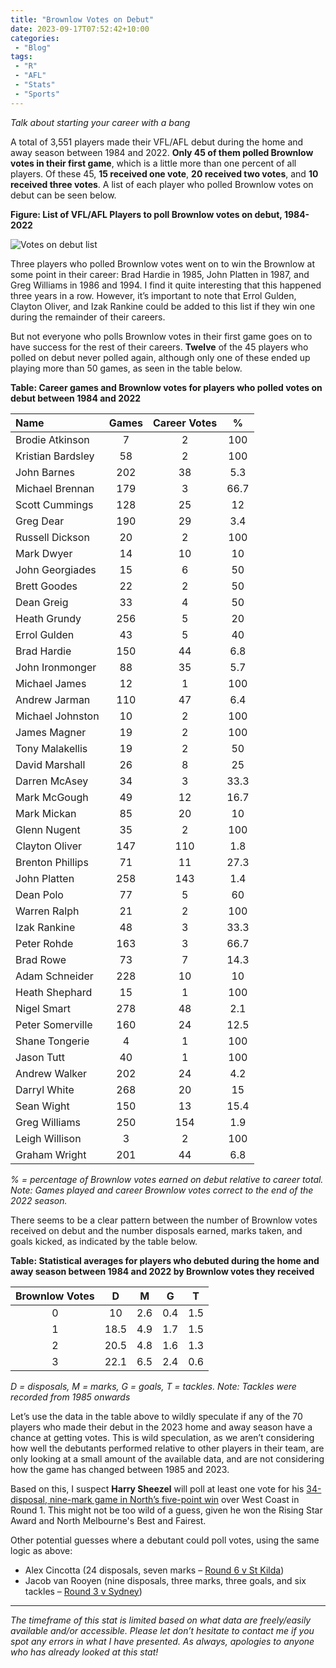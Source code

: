 ```yaml
---
title: "Brownlow Votes on Debut"
date: 2023-09-17T07:52:42+10:00
categories:
 - "Blog"
tags:
 - "R"
 - "AFL" 
 - "Stats"
 - "Sports"
---
```


*Talk about starting your career with a bang*

<!--more-->

A total of 3,551 players made their VFL/AFL debut during the home and away season between 1984 and 2022. **Only 45 of them polled Brownlow votes in their first game**, which is a little more than one percent of all players. Of these 45, **15 received one vote**, **20 received two votes**, and **10 received three votes**. A list of each player who polled Brownlow votes on debut can be seen below.

**Figure: List of VFL/AFL Players to poll Brownlow votes on debut, 1984-2022**

![Votes on debut list](/files/content/posts/brownlow-votes-on-debut/votes-on-debut-list.png)

Three players who polled Brownlow votes went on to win the Brownlow at some point in their career: Brad Hardie in 1985, John Platten in 1987, and Greg Williams in 1986 and 1994. I find it quite interesting that this happened three years in a row. However, it’s important to note that Errol Gulden, Clayton Oliver, and Izak Rankine could be added to this list if they win one during the remainder of their careers.

But not everyone who polls Brownlow votes in their first game goes on to have success for the rest of their careers. **Twelve** of the 45 players who polled on debut never polled again, although only one of these ended up playing more than 50 games, as seen in the table below.

**Table: Career games and Brownlow votes for players who polled votes on debut between 1984 and 2022**

<center>

| Name              | Games | Career Votes | %    |
| :---------------- | :---: | :----------: | :--: |
| Brodie Atkinson   | 7     | 2            | 100  |
| Kristian Bardsley | 58    | 2            | 100  |
| John Barnes       | 202   | 38           | 5.3  |
| Michael Brennan   | 179   | 3            | 66.7 |
| Scott Cummings    | 128   | 25           | 12   |
| Greg Dear         | 190   | 29           | 3.4  |
| Russell Dickson   | 20    | 2            | 100  |
| Mark Dwyer        | 14    | 10           | 10   |
| John Georgiades   | 15    | 6	           | 50   |
| Brett Goodes      | 22    | 2            | 50   |
| Dean Greig        | 33    | 4            | 50   |
| Heath Grundy	    | 256   | 5            | 20   |
| Errol Gulden      | 43    | 5            | 40   |
| Brad Hardie       | 150   | 44           | 6.8  |
| John Ironmonger   | 88    | 35           | 5.7  |
| Michael James     | 12    | 1            | 100  |
| Andrew Jarman     | 110   | 47           | 6.4  |
| Michael Johnston  | 10    | 2            | 100  |
| James Magner      | 19    | 2            | 100  |
| Tony Malakellis   | 19    | 2            | 50   |
| David Marshall    | 26    | 8            | 25   |
| Darren McAsey     | 34    | 3            | 33.3 |
| Mark McGough      | 49    | 12           | 16.7 |
| Mark Mickan       | 85    | 20           | 10   |
| Glenn Nugent      | 35    | 2            | 100  |
| Clayton Oliver    | 147   | 110          | 1.8  |
| Brenton Phillips  | 71    | 11           | 27.3 |
| John Platten      | 258   | 143          | 1.4  |
| Dean Polo         | 77    | 5            | 60   |
| Warren Ralph      | 21    | 2            | 100  |
| Izak Rankine      | 48    | 3            | 33.3 |
| Peter Rohde       | 163   | 3            | 66.7 |
| Brad Rowe         | 73    | 7            | 14.3 |
| Adam Schneider    | 228   | 10           | 10   |
| Heath Shephard    | 15    | 1            | 100  |
| Nigel Smart       | 278   | 48           | 2.1  |
| Peter Somerville  | 160   | 24           | 12.5 |
| Shane Tongerie    | 4     | 1            | 100  |
| Jason Tutt        | 40    | 1            | 100  |
| Andrew Walker     | 202   | 24           | 4.2  |
| Darryl White      | 268   | 20           | 15   |
| Sean Wight        | 150   | 13           | 15.4 |
| Greg Williams     | 250   | 154          | 1.9  |
| Leigh Willison    | 3     | 2            | 100  |
| Graham Wright     | 201   | 44           | 6.8  |

</center>

*% = percentage of Brownlow votes earned on debut relative to career total. Note: Games played and career Brownlow votes correct to the end of the 2022 season.*

There seems to be a clear pattern between the number of Brownlow votes received on debut and the number disposals earned, marks taken, and goals kicked, as indicated by the table below. 

**Table: Statistical averages for players who debuted during the home and away season between 1984 and 2022 by Brownlow votes they received**

<center>

| Brownlow Votes | D    | M   | G   | T   |
| :------------: | :--: | :-: | :-: | :-: |
| 0	             | 10	| 2.6 |	0.4	| 1.5 |
| 1              | 18.5	| 4.9 |	1.7	| 1.5 |
| 2              | 20.5	| 4.8 |	1.6	| 1.3 |
| 3              | 22.1 | 6.5 |	2.4	| 0.6 |

</center>

*D = disposals, M = marks, G = goals, T = tackles. Note: Tackles were recorded from 1985 onwards*

Let’s use the data in the table above to wildly speculate if any of the 70 players who made their debut in the 2023 home and away season have a chance at getting votes. This is wild speculation, as we aren’t considering how well the debutants performed relative to other players in their team, are only looking at a small amount of the available data, and are not considering how the game has changed between 1985 and 2023.

Based on this, I suspect **Harry Sheezel** will poll at least one vote for his [34-disposal, nine-mark game in North’s five-point win](https://afltables.com/afl/stats/games/2023/121820230318.html) over West Coast in Round 1. This might not be too wild of a guess, given he won the Rising Star Award and North Melbourne's Best and Fairest. 

Other potential guesses where a debutant could poll votes, using the same logic as above:
- Alex Cincotta (24 disposals, seven marks – [Round 6 v St Kilda](https://afltables.com/afl/stats/games/2023/031520230423.html))
- Jacob van Rooyen (nine disposals, three marks, three goals, and six tackles – [Round 3 v Sydney](https://afltables.com/afl/stats/games/2023/111620230402.html)) 

--- 

*The timeframe of this stat is limited based on what data are freely/easily available and/or accessible. Please let don’t hesitate to contact me if you spot any errors in what I have presented. As always, apologies to anyone who has already looked at this stat!*
